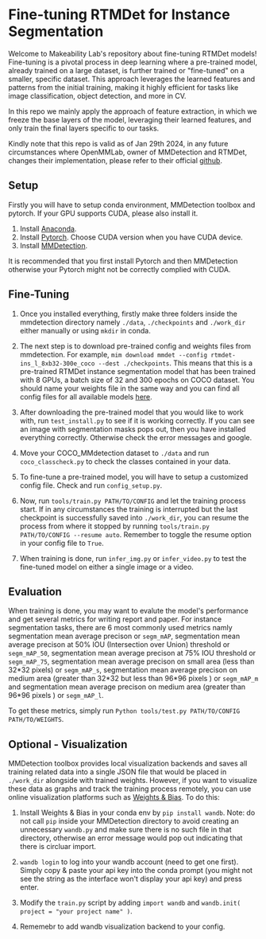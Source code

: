 # Fine-tuning RTMDet for Instance Segmentation

Welcome to Makeability Lab's repository about fine-tuning RTMDet models! Fine-tuning is a pivotal process in deep learning where a pre-trained model, already trained on a large dataset, is further trained or "fine-tuned" on a smaller, specific dataset. This approach leverages the learned features and patterns from the initial training, making it highly efficient for tasks like image classification, object detection, and more in CV.

In this repo we mainly apply the approach of feature extraction, in which we freeze the base layers of the model, leveraging their learned features, and only train the final layers specific to our tasks.

Kindly note that this repo is valid as of Jan 29th 2024, in any future circumstances where OpenMMLab, owner of MMDetection and RTMDet, changes their implementation, please refer to their official [github](https://github.com/open-mmlab/mmdetection).

## Setup

Firstly you will have to setup conda environment, MMDetection toolbox and pytorch. If your GPU supports CUDA, please also install it.

1. Install [Anaconda](https://docs.anaconda.com/free/anaconda/install/index.html).
1. Install [Pytorch](https://pytorch.org/get-started/locally/). Choose CUDA version when you have CUDA device.
1. Install [MMDetection](https://mmdetection.readthedocs.io/en/latest/get_started.html).

It is recommended that you first install Pytorch and then MMDetection otherwise your Pytorch might not be correctly complied with CUDA.

## Fine-Tuning

1. Once you installed everything, firstly make three folders inside the mmdetection directory namely `./data`, `./checkpoints` and `./work_dir` either manually or using `mkdir` in conda.

1. The next step is to download pre-trained config and weights files from mmdetection. For example, `mim download mmdet --config rtmdet-ins_l_8xb32-300e_coco --dest ./checkpoints`. This means that this is a pre-trained RTMDet instance segmentation model that has been trained with 8 GPUs, a batch size of 32 and 300 epochs on COCO dataset. You should name your weights file in the same way and you can find all config files for all available models [here](https://github.com/open-mmlab/mmdetection/tree/main/configs).

1. After downloading the pre-trained model that you would like to work with, run `test_install.py` to see if it is working correctly. If you can see an image with segmentation masks pops out, then you have installed everything correctly. Otherwise check the error messages and google.

1. Move your COCO_MMdetection dataset to `./data` and run `coco_classcheck.py` to check the classes contained in your data.

1. To fine-tune a pre-trained model, you will have to setup a customized config file. Check and run `config_setup.py`.

1. Now, run `tools/train.py PATH/TO/CONFIG` and let the training process start. If in any circumstances the training is interrupted but the last checkpoint is successfully saved into `./work_dir`, you can resume the process from where it stopped by running `tools/train.py PATH/TO/CONFIG --resume auto`. Remember to toggle the resume option in your config file to `True`.

1. When training is done, run `infer_img.py` or `infer_video.py` to test the fine-tuned model on either a single image or a video.

## Evaluation

When training is done, you may want to evalute the model's performance and get several metrics for writing report and paper. For instance segmentation tasks, there are 6 most commonly used metrics namly segmentation mean average precison or `segm_mAP`, segmentation mean average precison at 50% IOU (Intersection over Union) threshold or `segm_mAP_50`, segmentation mean average precison at 75% IOU threshold or `segm_mAP_75`, segmentation mean average precison on small area (less than 32\*32 pixels) or `segm_mAP_s`, segmentation mean average precison on medium area (greater than 32\*32 but less than 96\*96 pixels ) or `segm_mAP_m` and segmentation mean average precison on medium area (greater than 96\*96 pixels ) or `segm_mAP_l`.

To get these metrics, simply run `Python tools/test.py PATH/TO/CONFIG PATH/TO/WEIGHTS`.

## Optional - Visualization

MMDetection toolbox provides local visualization backends and saves all training related data into a single JSON file that would be placed in `./work_dir` alongside with trained weights. However, if you want to visualize these data as graphs and track the training process remotely, you can use online visualization platforms such as [Weights & Bias](https://wandb.ai/site). To do this:

1. Install Weights & Bias in your conda env by `pip install wandb`. Note: do not call `pip` inside your MMDetection directory to avoid creating an unnecessary `wandb.py` and make sure there is no such file in that directory, otherwise an error message would pop out indicating that there is circluar import.

2. `wandb login` to log into your wandb account (need to get one first). Simply copy & paste your api key into the conda prompt (you might not see the string as the interface won't display your api key) and press enter.

3. Modify the `train.py` script by adding `import wandb` and `wandb.init( project = "your project name" )`.

4. Rememebr to add wandb visualization backend to your config.
